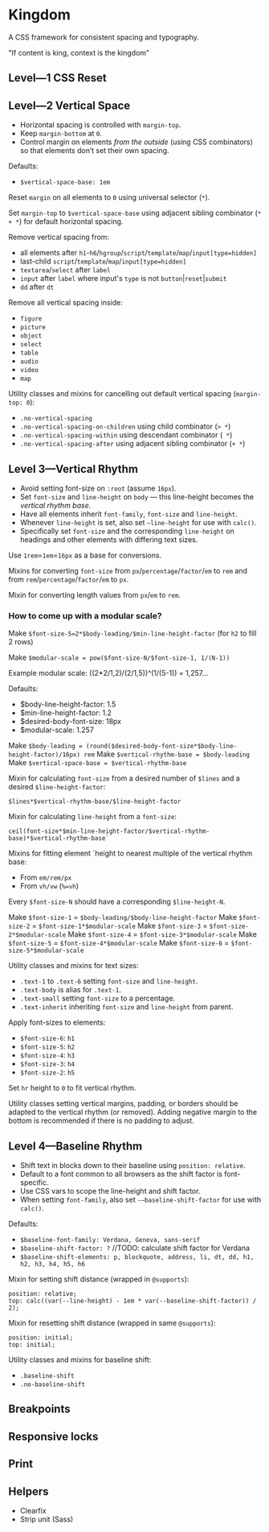 # Kingdom

A CSS framework for consistent spacing and typography.

"If content is king, context is the kingdom"


## Level—1 CSS Reset


## Level—2 Vertical Space
- Horizontal spacing is controlled with `margin-top`.
- Keep `margin-bottom` at `0`.
- Control margin on elements *from the outside* (using CSS combinators) so that elements don’t set their own spacing.

Defaults:
* `$vertical-space-base: 1em`

Reset `margin` on all elements to `0` using universal selector (`*`).

Set `margin-top` to `$vertical-space-base` using adjacent sibling combinator (`* + *`) for default horizontal spacing.

Remove vertical spacing from:
* all elements after `h1`-`h6`/`hgroup`/`script`/`template`/`map`/`input[type=hidden]`
* last-child `script`/`template`/`map`/`input[type=hidden]`
* `textarea`/`select` after `label`
* `input` after `label` where input's `type` is not `button`|`reset`|`submit`
* `dd` after `dt`

Remove all vertical spacing inside:
* `figure`
* `picture`
* `object`
* `select`
* `table`
* `audio`
* `video`
* `map`

Utility classes and mixins for cancelling out default vertical spacing (`margin-top: 0`):
* `.no-vertical-spacing`
* `.no-vertical-spacing-on-children` using child combinator (`> *`)
* `.no-vertical-spacing-within` using descendant combinator (` *`)
* `.no-vertical-spacing-after` using adjacent sibling combinator (`+ *`)


## Level 3—Vertical Rhythm
- Avoid setting font-size on `:root` (assume `16px`).
- Set `font-size` and `line-height` on `body` — this line-height becomes the *vertical rhythm base*.
- Have all elements inherit `font-family`, `font-size` and `line-height`.
- Whenever `line-height` is set, also set `—line-height` for use with `calc()`.
- Specifically set `font-size` and the corresponding `line-height` on headings and other elements with differing text sizes.

Use `1rem`=`1em`=`16px` as a base for conversions.

Mixins for converting `font-size` from `px`/`percentage`/`factor`/`em` to `rem` and from `rem`/`percentage`/`factor`/`em` to `px`.

Mixin for converting length values from `px`/`em` to `rem`.

### How to come up with a modular scale?
Make `$font-size-5=2*$body-leading/$min-line-height-factor` (for `h2` to fill 2 rows)

Make `$modular-scale = pow($font-size-N/$font-size-1, 1/(N-1))`

Example modular scale: ((2*2/1,2)/(2/1,5))^(1/(5-1)) = 1,257…

Defaults:
* $body-line-height-factor: 1.5
* $min-line-height-factor: 1.2
* $desired-body-font-size: 18px
* $modular-scale: 1.257

Make `$body-leading = (round($desired-body-font-size*$body-line-height-factor)/16px) rem`
Make `$vertical-rhythm-base = $body-leading`
Make `$vertical-space-base = $vertical-rhythm-base`

Mixin for calculating `font-size` from a desired number of `$lines` and a desired `$line-height-factor`:
```
$lines*$vertical-rhythm-base/$line-height-factor
```

Mixin for calculating `line-height` from a `font-size`:
```
ceil(font-size*$min-line-height-factor/$vertical-rhythm-base)*$vertical-rhythm-base`
```

Mixins for fitting element `height to nearest multiple of the vertical rhythm base:
* From `em/rem/px`
* From `vh/vw` (`%=vh`)

Every `$font-size-N` should have a corresponding `$line-height-N`.

Make `$font-size-1` = `$body-leading/$body-line-height-factor`
Make `$font-size-2` = `$font-size-1*$modular-scale`
Make `$font-size-3` = `$font-size-2*$modular-scale`
Make `$font-size-4` = `$font-size-3*$modular-scale`
Make `$font-size-5` = `$font-size-4*$modular-scale`
Make `$font-size-6` = `$font-size-5*$modular-scale`

Utility classes and mixins for text sizes:
* `.text-1` to `.text-6` setting `font-size` and `line-height`.
* `.text-body` is alias for `.text-1`.
* `.text-small` setting `font-size` to a percentage.
* `.text-inherit` inheriting `font-size` and `line-height` from parent.

Apply font-sizes to elements:
* `$font-size-6`: `h1`
* `$font-size-5`: `h2`
* `$font-size-4`: `h3`
* `$font-size-3`: `h4`
* `$font-size-2`: `h5`

Set `hr` height to `0` to fit vertical rhythm.

Utility classes setting vertical margins, padding, or borders should be adapted to the vertical rhythm (or removed).
Adding negative margin to the bottom is recommended if there is no padding to adjust.


## Level 4—Baseline Rhythm
- Shift text in blocks down to their baseline using `position: relative`.
- Default to a font common to all browsers as the shift factor is font-specific.
- Use CSS vars to scope the line-height and shift factor.
- When setting `font-family`, also set `-—baseline-shift-factor` for use with `calc()`.

Defaults:
* `$baseline-font-family: Verdana, Geneva, sans-serif`
* `$baseline-shift-factor: ?` //TODO: calculate shift factor for Verdana
* `$baseline-shift-elements: p, blockquote, address, li, dt, dd, h1, h2, h3, h4, h5, h6`

Mixin for setting shift distance (wrapped in `@supports`):
```
position: relative;
top: calc((var(--line-height) - 1em * var(--baseline-shift-factor)) / 2);
```

Mixin for resetting shift distance (wrapped in same `@supports`):
```
position: initial;
top: initial;
```

Utility classes and mixins for baseline shift:
* `.baseline-shift`
* `.no-baseline-shift`


## Breakpoints


## Responsive locks


## Print


## Helpers
* Clearfix
* Strip unit (Sass)
